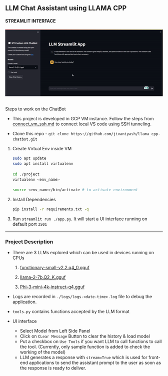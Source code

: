 ## LLM Chat Assistant using LLAMA CPP

#### STREAMLIT INTERFACE

![](https://github.com/jivaniyash/llama_cpp-chatbot/blob/main/gif/chat_interface.gif)

## 
Steps to work on the ChatBot
- This project is developed in GCP VM instance. Follow the steps from [connect_vm_ssh.md](https://github.com/jivaniyash/llama_cpp-chatbot/blob/main/connect_vm_ssh.md) to connect local VS code using SSH tunneling.

- Clone this repo - `git clone https://github.com/jivaniyash/llama_cpp-chatbot.git`

1. Create Virtual Env inside VM
    ```bash
    sudo apt update
    sudo apt install virtualenv

    cd ./project
    virtualenv <env_name>

    source <env_name>/bin/activate # to activate environment
    ```

2. Install Dependencies
    ```bash
    pip install -r requirements.txt -q
    ```

3. Run `streamlit run ./app.py`. It will start a UI interface running on default port `3501`

---
### Project Description
- There are 3 LLMs explored which can be used in devices running on CPUs

    1. [functionary-small-v2.2.q4_0.gguf](https://huggingface.co/meetkai/functionary-small-v2.2-GGUF/resolve/main/functionary-small-v2.2.q4_0.gguf)

  2. [llama-2-7b.Q2_K.gguf](https://huggingface.co/TheBloke/Llama-2-7B-GGUF/resolve/main/llama-2-7b.Q2_K.gguf)

  3. [Phi-3-mini-4k-instruct-q4.gguf](https://huggingface.co/microsoft/Phi-3-mini-4k-instruct-gguf/resolve/main/Phi-3-mini-4k-instruct-q4.gguf)

- Logs are recorded in `./logs/logs-<date-time>.log` file to debug the application.
- `tools.py` contains functions accepted by the LLM format
- UI interface 
    - Select Model from Left Side Panel
    - Click on `CLear Message` Button to clear the history & load model
    - Put a checkbox on `Use Tools` if you want LLM to call functions to call the tool. (Currently, only sample function is added to check the working of the model)
    - LLM generates a response with `stream=True` which is used for front-end applications to send the assistant prompt to the user as soon as the response is ready to deliver. 

